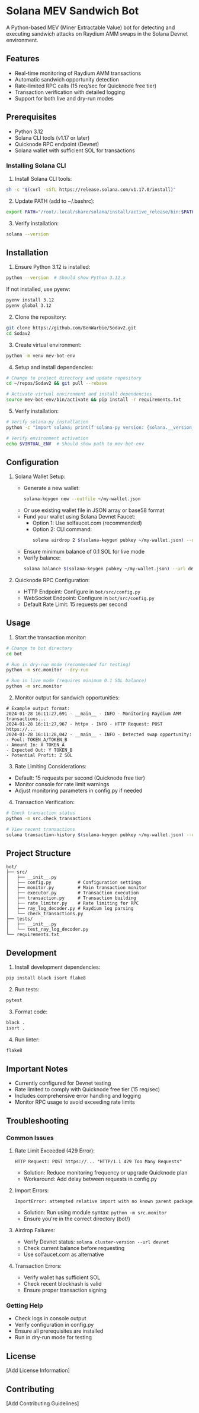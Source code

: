# Solana MEV Sandwich Bot

A Python-based MEV (Miner Extractable Value) bot for detecting and executing sandwich attacks on Raydium AMM swaps in the Solana Devnet environment.

## Features

- Real-time monitoring of Raydium AMM transactions
- Automatic sandwich opportunity detection
- Rate-limited RPC calls (15 req/sec for Quicknode free tier)
- Transaction verification with detailed logging
- Support for both live and dry-run modes

## Prerequisites

- Python 3.12
- Solana CLI tools (v1.17 or later)
- Quicknode RPC endpoint (Devnet)
- Solana wallet with sufficient SOL for transactions

### Installing Solana CLI
1. Install Solana CLI tools:
```bash
sh -c "$(curl -sSfL https://release.solana.com/v1.17.0/install)"
```

2. Update PATH (add to ~/.bashrc):
```bash
export PATH="/root/.local/share/solana/install/active_release/bin:$PATH"
```

3. Verify installation:
```bash
solana --version
```

## Installation

1. Ensure Python 3.12 is installed:
```bash
python --version  # Should show Python 3.12.x
```
If not installed, use pyenv:
```bash
pyenv install 3.12
pyenv global 3.12
```

2. Clone the repository:
```bash
git clone https://github.com/BenWarbie/Sodav2.git
cd Sodav2
```

3. Create virtual environment:
```bash
python -m venv mev-bot-env
```

4. Setup and install dependencies:
```bash
# Change to project directory and update repository
cd ~/repos/Sodav2 && git pull --rebase

# Activate virtual environment and install dependencies
source mev-bot-env/bin/activate && pip install -r requirements.txt
```

5. Verify installation:
```bash
# Verify solana-py installation
python -c "import solana; print(f'solana-py version: {solana.__version__}')"

# Verify environment activation
echo $VIRTUAL_ENV  # Should show path to mev-bot-env
```

## Configuration

1. Solana Wallet Setup:
   - Generate a new wallet:
     ```bash
     solana-keygen new --outfile ~/my-wallet.json
     ```
   - Or use existing wallet file in JSON array or base58 format
   - Fund your wallet using Solana Devnet Faucet:
     - Option 1: Use solfaucet.com (recommended)
     - Option 2: CLI command:
       ```bash
       solana airdrop 2 $(solana-keygen pubkey ~/my-wallet.json) --url devnet
       ```
   - Ensure minimum balance of 0.1 SOL for live mode
   - Verify balance:
     ```bash
     solana balance $(solana-keygen pubkey ~/my-wallet.json) --url devnet
     ```

2. Quicknode RPC Configuration:
   - HTTP Endpoint: Configure in `bot/src/config.py`
   - WebSocket Endpoint: Configure in `bot/src/config.py`
   - Default Rate Limit: 15 requests per second

## Usage

1. Start the transaction monitor:
```bash
# Change to bot directory
cd bot

# Run in dry-run mode (recommended for testing)
python -m src.monitor --dry-run

# Run in live mode (requires minimum 0.1 SOL balance)
python -m src.monitor
```

2. Monitor output for sandwich opportunities:
```
# Example output format:
2024-01-28 16:11:27,691 - __main__ - INFO - Monitoring Raydium AMM transactions...
2024-01-28 16:11:27,967 - httpx - INFO - HTTP Request: POST https://...
2024-01-28 16:11:28,042 - __main__ - INFO - Detected swap opportunity:
- Pool: TOKEN_A/TOKEN_B
- Amount In: X TOKEN_A
- Expected Out: Y TOKEN_B
- Potential Profit: Z SOL
```

3. Rate Limiting Considerations:
- Default: 15 requests per second (Quicknode free tier)
- Monitor console for rate limit warnings
- Adjust monitoring parameters in config.py if needed

4. Transaction Verification:
```bash
# Check transaction status
python -m src.check_transactions

# View recent transactions
solana transaction-history $(solana-keygen pubkey ~/my-wallet.json) --url devnet
```

## Project Structure

```
bot/
├── src/
│   ├── __init__.py
│   ├── config.py          # Configuration settings
│   ├── monitor.py         # Main transaction monitor
│   ├── executor.py        # Transaction execution
│   ├── transaction.py     # Transaction building
│   ├── rate_limiter.py    # Rate limiting for RPC
│   ├── ray_log_decoder.py # Raydium log parsing
│   └── check_transactions.py
├── tests/
│   ├── __init__.py
│   └── test_ray_log_decoder.py
└── requirements.txt
```

## Development

1. Install development dependencies:
```bash
pip install black isort flake8
```

2. Run tests:
```bash
pytest
```

3. Format code:
```bash
black .
isort .
```

4. Run linter:
```bash
flake8
```

## Important Notes

- Currently configured for Devnet testing
- Rate limited to comply with Quicknode free tier (15 req/sec)
- Includes comprehensive error handling and logging
- Monitor RPC usage to avoid exceeding rate limits

## Troubleshooting

### Common Issues

1. Rate Limit Exceeded (429 Error):
   ```
   HTTP Request: POST https://... "HTTP/1.1 429 Too Many Requests"
   ```
   - Solution: Reduce monitoring frequency or upgrade Quicknode plan
   - Workaround: Add delay between requests in config.py

2. Import Errors:
   ```
   ImportError: attempted relative import with no known parent package
   ```
   - Solution: Run using module syntax: `python -m src.monitor`
   - Ensure you're in the correct directory (bot/)

3. Airdrop Failures:
   - Verify Devnet status: `solana cluster-version --url devnet`
   - Check current balance before requesting
   - Use solfaucet.com as alternative

4. Transaction Errors:
   - Verify wallet has sufficient SOL
   - Check recent blockhash is valid
   - Ensure proper transaction signing

### Getting Help
- Check logs in console output
- Verify configuration in config.py
- Ensure all prerequisites are installed
- Run in dry-run mode for testing

## License

[Add License Information]

## Contributing

[Add Contributing Guidelines]
